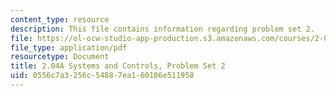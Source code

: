 ```yaml
---
content_type: resource
description: This file contains information regarding problem set 2.
file: https://ol-ocw-studio-app-production.s3.amazonaws.com/courses/2-04a-systems-and-controls-spring-2013/0556c7a3256c54887ea160186e511958_MIT2_04AS13_ProblemSet2.pdf
file_type: application/pdf
resourcetype: Document
title: 2.04A Systems and Controls, Problem Set 2
uid: 0556c7a3-256c-5488-7ea1-60186e511958
---
```

